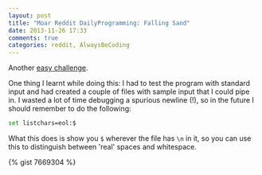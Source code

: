 ```yaml
---
layout: post
title: "Moar Reddit DailyProgramming: Falling Sand"
date: 2013-11-26 17:33
comments: true
categories: reddit, AlwaysBeCoding
---
```


Another [easy challenge](http://www.reddit.com/r/dailyprogrammer/comments/1rdtky/111113_challenge_142_easy_falling_sand/).

One thing I learnt while doing this: I had to test the program with standard
input and had created a couple of files with sample input that I could pipe in.
I wasted a lot of time debugging a spurious newline (!), so in the future I
should remember to do the following:

```sh
set listchars=eol:$
```

What this does is show you `$` wherever the file has `\n` in it, so you can use
this to distinguish between 'real' spaces and whitespace.

{% gist 7669304 %}
